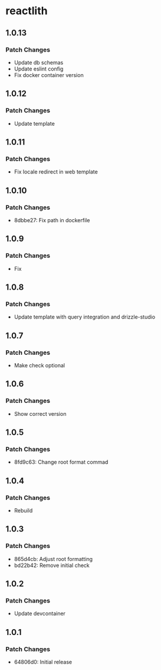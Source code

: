 # reactlith

## 1.0.13

### Patch Changes

- Update db schemas
- Update eslint config
- Fix docker container version

## 1.0.12

### Patch Changes

- Update template

## 1.0.11

### Patch Changes

- Fix locale redirect in web template

## 1.0.10

### Patch Changes

- 8dbbe27: Fix path in dockerfile

## 1.0.9

### Patch Changes

- Fix

## 1.0.8

### Patch Changes

- Update template with query integration and drizzle-studio

## 1.0.7

### Patch Changes

- Make check optional

## 1.0.6

### Patch Changes

- Show correct version

## 1.0.5

### Patch Changes

- 8fd9c63: Change root format commad

## 1.0.4

### Patch Changes

- Rebuild

## 1.0.3

### Patch Changes

- 865d4cb: Adjust root formatting
- bd22b42: Remove initial check

## 1.0.2

### Patch Changes

- Update devcontainer

## 1.0.1

### Patch Changes

- 64806d0: Initial release

